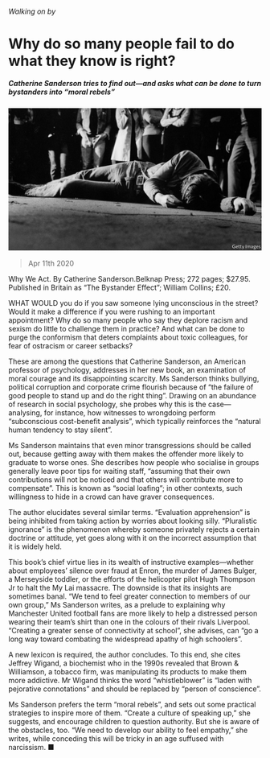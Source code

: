 ###### Walking on by

# Why do so many people fail to do what they know is right? 

##### Catherine Sanderson tries to find out—and asks what can be done to turn bystanders into “moral rebels” 

![image](images/20200411_BKP005.jpg) 

> Apr 11th 2020 

Why We Act. By Catherine Sanderson.Belknap Press; 272 pages; $27.95. Published in Britain as “The Bystander Effect”; William Collins; £20.

WHAT WOULD you do if you saw someone lying unconscious in the street? Would it make a difference if you were rushing to an important appointment? Why do so many people who say they deplore racism and sexism do little to challenge them in practice? And what can be done to purge the conformism that deters complaints about toxic colleagues, for fear of ostracism or career setbacks?


These are among the questions that Catherine Sanderson, an American professor of psychology, addresses in her new book, an examination of moral courage and its disappointing scarcity. Ms Sanderson thinks bullying, political corruption and corporate crime flourish because of “the failure of good people to stand up and do the right thing”. Drawing on an abundance of research in social psychology, she probes why this is the case—analysing, for instance, how witnesses to wrongdoing perform “subconscious cost-benefit analysis”, which typically reinforces the “natural human tendency to stay silent”.

Ms Sanderson maintains that even minor transgressions should be called out, because getting away with them makes the offender more likely to graduate to worse ones. She describes how people who socialise in groups generally leave poor tips for waiting staff, “assuming that their own contributions will not be noticed and that others will contribute more to compensate”. This is known as “social loafing”; in other contexts, such willingness to hide in a crowd can have graver consequences.

The author elucidates several similar terms. “Evaluation apprehension” is being inhibited from taking action by worries about looking silly. “Pluralistic ignorance” is the phenomenon whereby someone privately rejects a certain doctrine or attitude, yet goes along with it on the incorrect assumption that it is widely held.

This book’s chief virtue lies in its wealth of instructive examples—whether about employees’ silence over fraud at Enron, the murder of James Bulger, a Merseyside toddler, or the efforts of the helicopter pilot Hugh Thompson Jr to halt the My Lai massacre. The downside is that its insights are sometimes banal. “We tend to feel greater connection to members of our own group,” Ms Sanderson writes, as a prelude to explaining why Manchester United football fans are more likely to help a distressed person wearing their team’s shirt than one in the colours of their rivals Liverpool. “Creating a greater sense of connectivity at school”, she advises, can “go a long way toward combating the widespread apathy of high schoolers”.

A new lexicon is required, the author concludes. To this end, she cites Jeffrey Wigand, a biochemist who in the 1990s revealed that Brown &amp; Williamson, a tobacco firm, was manipulating its products to make them more addictive. Mr Wigand thinks the word “whistleblower” is “laden with pejorative connotations” and should be replaced by “person of conscience”.

Ms Sanderson prefers the term “moral rebels”, and sets out some practical strategies to inspire more of them. “Create a culture of speaking up,” she suggests, and encourage children to question authority. But she is aware of the obstacles, too. “We need to develop our ability to feel empathy,” she writes, while conceding this will be tricky in an age suffused with narcissism. ■


